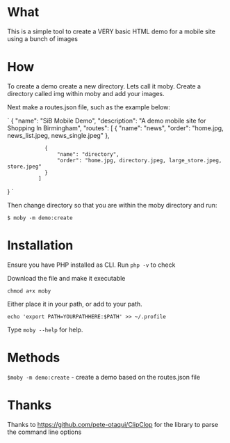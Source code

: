 What
===

This is a simple tool to create a VERY basic HTML demo for a mobile site using a bunch of images

How
===

To create a demo create a new directory. Lets call it moby. Create a directory called img within moby and add your images. 

Next make a routes.json file, such as the example below:

`
{
	"name": "SiB Mobile Demo",
	"description": "A demo mobile site for Shopping In Birmingham",
	"routes": [
				{
					"name": "news",
					"order": "home.jpg, news_list.jpeg, news_single.jpeg"
				},
				
				{
					"name": "directory",
					"order": "home.jpg, directory.jpeg, large_store.jpeg, store.jpeg"
				}
			  ]
}
`

Then change directory so that you are within the moby directory and run:

`$ moby -m demo:create`


Installation
=======

Ensure you have PHP installed as CLI. Run `php -v` to check

Download the file and make it executable

`chmod a+x moby`

Either place it in your path, or add to your path.

`echo 'export PATH=YOURPATHHERE:$PATH' >> ~/.profile`

Type `moby --help` for help.

Methods
=====

`$moby -m demo:create` - create a demo based on the routes.json file


Thanks
=====

Thanks to https://github.com/pete-otaqui/ClipClop for the library to parse the command line options